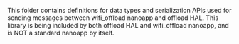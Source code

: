 This folder contains definitions for data types and serialization APIs used for
sending messages between wifi_offload nanoapp and offload HAL. This library is
being included by both offload HAL and wifi_offload nanoapp, and is NOT a
standard nanoapp by itself.
